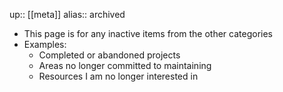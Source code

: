 up:: [[meta]] 
alias:: archived

- This page is for any inactive items from the other categories
- Examples:
	- Completed or abandoned projects
	- Areas no longer committed to maintaining
	- Resources I am no longer interested in